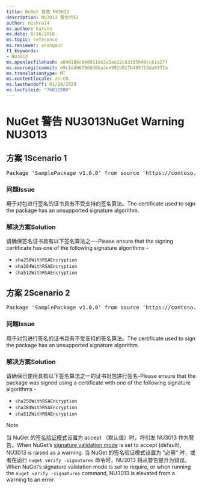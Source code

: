 ```yaml
---
title: NuGet 警告 NU3013
description: NU3013 警告代码
author: mishra14
ms.author: karann
ms.date: 8/16/2018
ms.topic: reference
ms.reviewer: anangaur
f1_keywords:
- NU3013
ms.openlocfilehash: a040186c84d911de2a5ae22c83105b48cc61a27f
ms.sourcegitcommit: e9c1dd0679ddd8ba3ee992d817b405f13da0472a
ms.translationtype: MT
ms.contentlocale: zh-CN
ms.lasthandoff: 01/29/2020
ms.locfileid: "76812800"
---
```

# <a name="nuget-warning-nu3013"></a><span data-ttu-id="87069-103">NuGet 警告 NU3013</span><span class="sxs-lookup"><span data-stu-id="87069-103">NuGet Warning NU3013</span></span>

## <a name="scenario-1"></a><span data-ttu-id="87069-104">方案 1</span><span class="sxs-lookup"><span data-stu-id="87069-104">Scenario 1</span></span>

<pre>Package 'SamplePackage v1.0.0' from source 'https://contoso.com/index.json': The signing certificate has an unsupported signature algorithm.</pre>

### <a name="issue"></a><span data-ttu-id="87069-105">问题</span><span class="sxs-lookup"><span data-stu-id="87069-105">Issue</span></span>

<span data-ttu-id="87069-106">用于对包进行签名的证书具有不受支持的签名算法。</span><span class="sxs-lookup"><span data-stu-id="87069-106">The certificate used to sign the package has an unsupported signature algorithm.</span></span>


### <a name="solution"></a><span data-ttu-id="87069-107">解决方案</span><span class="sxs-lookup"><span data-stu-id="87069-107">Solution</span></span>

<span data-ttu-id="87069-108">请确保签名证书具有以下签名算法之一-</span><span class="sxs-lookup"><span data-stu-id="87069-108">Please ensure that the signing certificate has one of the following signature algorithms -</span></span> 
* `sha256WithRSAEncryption`
* `sha384WithRSAEncryption`
* `sha512WithRSAEncryption`



## <a name="scenario-2"></a><span data-ttu-id="87069-109">方案 2</span><span class="sxs-lookup"><span data-stu-id="87069-109">Scenario 2</span></span>

<pre>Package 'SamplePackage v1.0.0' from source 'https://contoso.com/index.json': The primary signature's certificate has an unsupported signature algorithm.</pre>

### <a name="issue"></a><span data-ttu-id="87069-110">问题</span><span class="sxs-lookup"><span data-stu-id="87069-110">Issue</span></span>

<span data-ttu-id="87069-111">用于对包进行签名的证书具有不受支持的签名算法。</span><span class="sxs-lookup"><span data-stu-id="87069-111">The certificate used to sign the package has an unsupported signature algorithm.</span></span>


### <a name="solution"></a><span data-ttu-id="87069-112">解决方案</span><span class="sxs-lookup"><span data-stu-id="87069-112">Solution</span></span>

<span data-ttu-id="87069-113">请确保已使用具有以下签名算法之一的证书对包进行签名-</span><span class="sxs-lookup"><span data-stu-id="87069-113">Please ensure that the package was signed using a certificate with one of the following signature algorithms -</span></span> 
* `sha256WithRSAEncryption`
* `sha384WithRSAEncryption`
* `sha512WithRSAEncryption`


> [!Note]
> <span data-ttu-id="87069-114">当 NuGet 的[签名验证模式](../../consume-packages/installing-signed-packages.md#configure-package-signature-requirements)设置为 accept （默认值）时，将引发 NU3013 作为警告。</span><span class="sxs-lookup"><span data-stu-id="87069-114">When NuGet’s [signature validation mode](../../consume-packages/installing-signed-packages.md#configure-package-signature-requirements) is set to accept (default), NU3013 is raised as a warning.</span></span> <span data-ttu-id="87069-115">当 NuGet 的签名验证模式设置为 "必需" 时，或者在运行 `nuget verify -signatures` 命令时，NU3013 将从警告提升为错误。</span><span class="sxs-lookup"><span data-stu-id="87069-115">When NuGet’s signature validation mode is set to require, or when running the `nuget verify -signatures` command, NU3013 is elevated from a warning to an error.</span></span> 

